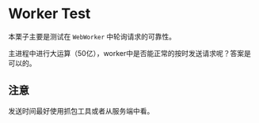 # Worker Test

本栗子主要是测试在 `WebWorker` 中轮询请求的可靠性。

主进程中进行大运算（50亿），worker中是否能正常的按时发送请求呢？答案是可以的。

## 注意

发送时间最好使用抓包工具或者从服务端中看。
